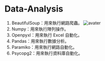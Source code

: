# Data-Analysis
1. BeautifulSoup：用來執行網路爬蟲。
![avater](/Users/How.Short/Desktop/BeautifulSoup.png)
2. Numpy：用來執行陣列操作。
3. Openpyxl：用來執行 Excel 自動化。
4. Pandas：用來執行數據分析。
5. Paramiko：用來執行網路自動化。
6. Psycopg2：用來執行資料庫自動化。
